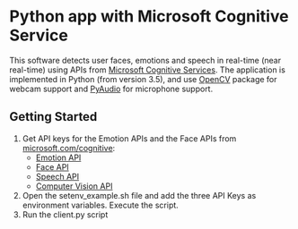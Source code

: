 Python app with Microsoft Cognitive Service
===========

This software detects user faces, emotions and speech in real-time (near real-time)
using APIs from [Microsoft Cognitive Services][].
The application is implemented in Python (from version 3.5), and use [OpenCV] package for webcam support and [PyAudio] for microphone support.

[Microsoft Cognitive Services]: https://www.microsoft.com/cognitive-services
[OpenCV]: http://opencv.org/
[PyAudio]: https://people.csail.mit.edu/hubert/pyaudio/

## Getting Started

1. Get API keys for the Emotion APIs and the Face APIs from [microsoft.com/cognitive][Sign-Up]:
    - [Emotion API][]
    - [Face API][]
    - [Speech API][]
    - [Computer Vision API][]
2. Open the setenv_example.sh file and add the three API Keys as environment variables. Execute the script.
3. Run the client.py script

[Sign-Up]:https://www.microsoft.com/cognitive-services/en-us/sign-up
[Emotion API]: https://www.microsoft.com/cognitive-services/en-us/emotion-api
[Face API]: https://www.microsoft.com/cognitive-services/en-us/face-api
[Speech API]: https://www.microsoft.com/cognitive-services/en-us/speech-api
[Computer Vision API]: https://www.microsoft.com/cognitive-services/en-us/computer-vision-api
